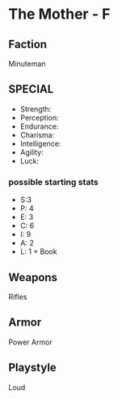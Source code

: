 # The Mother - F

## Faction

Minuteman

## SPECIAL

- Strength:
- Perception:
- Endurance:
- Charisma:
- Intelligence:
- Agility:
- Luck:

### possible starting stats

- S:3
- P: 4
- E: 3
- C: 6
- I: 9
- A: 2
- L: 1 + Book

## Weapons

Rifles

## Armor

Power Armor

## Playstyle

Loud
